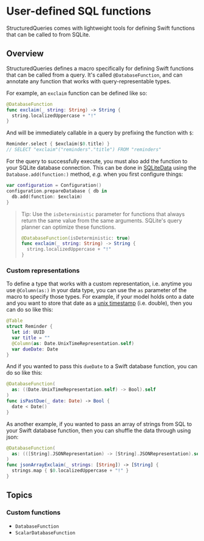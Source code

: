 # User-defined SQL functions

StructuredQueries comes with lightweight tools for defining Swift functions that can be called to
from SQLite.

## Overview

StructuredQueries defines a macro specifically for defining Swift functions that can be called from
a query. It's called `@DatabaseFunction`, and can annotate any function that works with
query-representable types.

For example, an `exclaim` function can be defined like so:

```swift
@DatabaseFunction
func exclaim(_ string: String) -> String {
  string.localizedUppercase + "!"
}
```

And will be immediately callable in a query by prefixing the function with `$`:

```swift
Reminder.select { $exclaim($0.title) }
// SELECT "exclaim"("reminders"."title") FROM "reminders"
```

For the query to successfully execute, you must also add the function to your SQLite database
connection. This can be done in [SQLiteData] using the `Database.add(function:)` method, _e.g._ when
you first configure things:

[SQLiteData]: https://github.com/pointfreeco/sqlite-data

```swift
var configuration = Configuration()
configuration.prepareDatabase { db in
  db.add(function: $exclaim)
}
```

> Tip: Use the `isDeterministic` parameter for functions that always return the same value from the
> same arguments. SQLite's query planner can optimize these functions.
>
> ```swift
> @DatabaseFunction(isDeterministic: true)
> func exclaim(_ string: String) -> String {
>   string.localizedUppercase + "!"
> }
> ```

### Custom representations

To define a type that works with a custom representation, i.e. anytime you use `@Column(as:)` in
your data type, you can use the `as` parameter of the macro to specify those types. For example,
if your model holds onto a date and you want to store that date as a
[unix timestamp](<doc:Foundation/Date/UnixTimeRepresentation-struct>) (i.e. double),
then you can do so like this:

```swift
@Table
struct Reminder {
  let id: UUID
  var title = ""
  @Column(as: Date.UnixTimeRepresentation.self)
  var dueDate: Date
}
```

And if you wanted to pass this `dueDate` to a Swift database function, you can do so like this:

```swift
@DatabaseFunction(
  as: ((Date.UnixTimeRepresentation.self) -> Bool).self
)
func isPastDue(_ date: Date) -> Bool {
  date < Date()
}
```

As another example, if you wanted to pass an array of strings from SQL to your Swift database
function, then you can shuffle the data through using json:

```swift
@DatabaseFunction(
  as: (([String].JSONRepresentation) -> [String].JSONRepresentation).self
)
func jsonArrayExclaim(_ strings: [String]) -> [String] {
  strings.map { $0.localizedUppercase + "!" }
}
```

## Topics

### Custom functions

- ``DatabaseFunction``
- ``ScalarDatabaseFunction``
